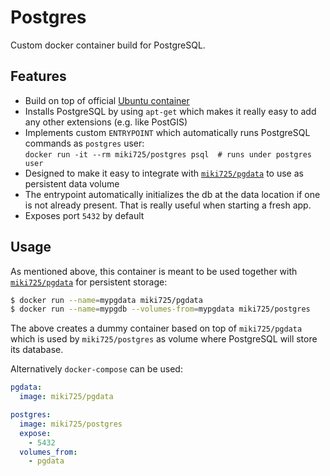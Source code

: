 # Postgres

Custom docker container build for PostgreSQL.

## Features

* Build on top of official [Ubuntu container](https://hub.docker.com/_/ubuntu/)
* Installs PostgreSQL by using `apt-get` which makes it really easy to add any other extensions (e.g. like PostGIS)
* Implements custom `ENTRYPOINT` which automatically runs PostgreSQL commands as `postgres` user:  
  `docker run -it --rm miki725/postgres psql  # runs under postgres user`
* Designed to make it easy to integrate with [`miki725/pgdata`](https://hub.docker.com/r/miki725/pgdata/) to use as persistent data volume
* The entrypoint automatically initializes the db at the data location if one is not already present. That is really useful when starting a fresh app.
* Exposes port `5432` by default

## Usage

As mentioned above, this container is meant to be used together with [`miki725/pgdata`](https://hub.docker.com/r/miki725/pgdata/) for persistent storage:

```bash
$ docker run --name=mypgdata miki725/pgdata
$ docker run --name=mypgdb --volumes-from=mypgdata miki725/postgres
```

The above creates a dummy container based on top of `miki725/pgdata` which is used by `miki725/postgres` as volume where PostgreSQL will store its database.

Alternatively `docker-compose` can be used:

```yaml
pgdata:
  image: miki725/pgdata

postgres:
  image: miki725/postgres
  expose:
    - 5432
  volumes_from:
    - pgdata
```
